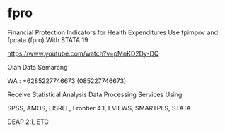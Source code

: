 # fpro
Financial Protection Indicators for Health Expenditures Use fpimpov and fpcata (fpro) With STATA 19

https://www.youtube.com/watch?v=pMnKD2Dy-DQ

Olah Data Semarang

WA : +6285227746673 (085227746673)

Receive Statistical Analysis Data Processing Services Using

SPSS, AMOS, LISREL, Frontier 4.1, EVIEWS, SMARTPLS, STATA

DEAP 2.1, ETC
